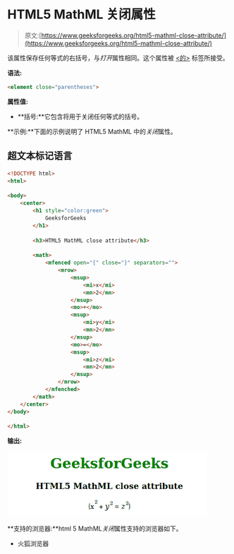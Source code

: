 # HTML5 MathML 关闭属性

> 原文:[https://www.geeksforgeeks.org/html5-mathml-close-attribute/](https://www.geeksforgeeks.org/html5-mathml-close-attribute/)

该属性保存任何等式的右括号，与*打开*属性相同。这个属性被 [<的>](https://www.geeksforgeeks.org/html5-mathml-mfenched-tag/) 标签所接受。

**语法:**

```html
<element close="parentheses">

```

**属性值:**

*   **括号:**它包含将用于关闭任何等式的括号。

**示例:**下面的示例说明了 HTML5 MathML 中的*关闭*属性。

## 超文本标记语言

```html
<!DOCTYPE html> 
<html> 

<body> 
    <center> 
        <h1 style="color:green"> 
            GeeksforGeeks 
        </h1> 

        <h3>HTML5 MathML close attribute</h3> 

        <math> 
            <mfenced open="{" close="}" separators=""> 
                <mrow> 
                    <msup> 
                        <mi>x</mi> 
                        <mn>2</mn> 
                    </msup> 
                    <mo>+</mo> 
                    <msup> 
                        <mi>y</mi> 
                        <mn>2</mn> 
                    </msup> 
                    <mo>=</mo> 
                    <msup> 
                        <mi>z</mi> 
                        <mn>2</mn> 
                    </msup> 
                </mrow> 
            </mfenched> 
        </math> 
    </center> 
</body> 

</html> 
```

**输出:**

![](img/46f82322524b54d76eb01617622bf648.png)

**支持的浏览器:**html 5 MathML*关闭*属性支持的浏览器如下。

*   火狐浏览器